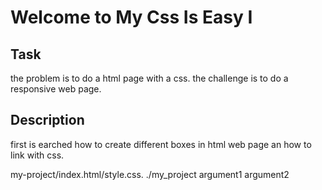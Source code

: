 # Welcome to My Css Is Easy I

## Task
the problem is to do a html page with a css.
the challenge is to do a responsive web page.

## Description
first is earched how to create different boxes in html web page an how to link with css.

my-project/index.html/style.css.
./my_project argument1 argument2
